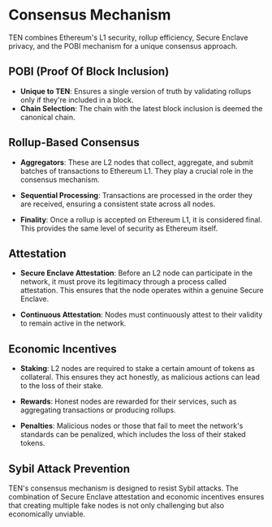 # Consensus Mechanism

TEN combines Ethereum's L1 security, rollup efficiency, Secure Enclave privacy, and the POBI mechanism for a unique consensus approach.

## POBI (Proof Of Block Inclusion)[​](#pobi-proof-of-block-inclusion "Direct link to POBI (Proof Of Block Inclusion)")

* **Unique to TEN**: Ensures a single version of truth by validating rollups only if they're included in a block.
* **Chain Selection**: The chain with the latest block inclusion is deemed the canonical chain.

## Rollup-Based Consensus[​](#rollup-based-consensus "Direct link to Rollup-Based Consensus")

* **Aggregators**: These are L2 nodes that collect, aggregate, and submit batches of transactions to Ethereum L1. They play a crucial role in the consensus mechanism.

* **Sequential Processing**: Transactions are processed in the order they are received, ensuring a consistent state across all nodes.

* **Finality**: Once a rollup is accepted on Ethereum L1, it is considered final. This provides the same level of security as Ethereum itself.

## Attestation[​](#attestation "Direct link to Attestation")

* **Secure Enclave Attestation**: Before an L2 node can participate in the network, it must prove its legitimacy through a process called attestation. This ensures that the node operates within a genuine Secure Enclave.

* **Continuous Attestation**: Nodes must continuously attest to their validity to remain active in the network.

## Economic Incentives[​](#economic-incentives "Direct link to Economic Incentives")

* **Staking**: L2 nodes are required to stake a certain amount of tokens as collateral. This ensures they act honestly, as malicious actions can lead to the loss of their stake.

* **Rewards**: Honest nodes are rewarded for their services, such as aggregating transactions or producing rollups.

* **Penalties**: Malicious nodes or those that fail to meet the network's standards can be penalized, which includes the loss of their staked tokens.

## Sybil Attack Prevention[​](#sybil-attack-prevention "Direct link to Sybil Attack Prevention")

TEN's consensus mechanism is designed to resist Sybil attacks. The combination of Secure Enclave attestation and economic incentives ensures that creating multiple fake nodes is not only challenging but also economically unviable.
